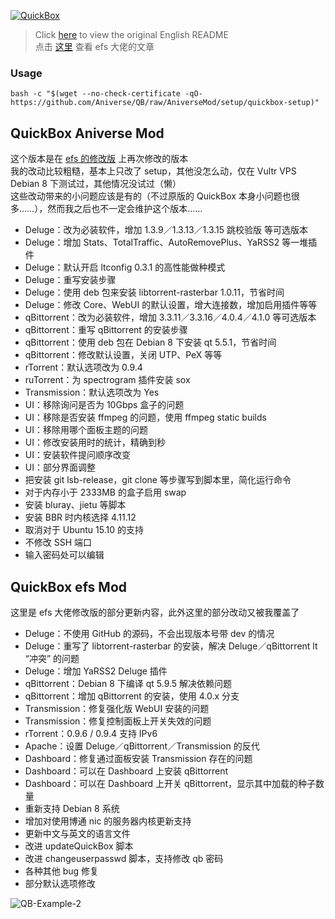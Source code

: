 [![QuickBox](https://cdn.quickbox.io/file/2018/04/qb_logo_original.svg "QuickBox")](https://quickbox.io)

> Click [here](https://github.com/amefs/QB/blob/master/README.md) to view the original English README  
> 点击 [这里](https://amefs.net/archives/1613.html) 查看 efs 大佬的文章  

### Usage

```
bash -c "$(wget --no-check-certificate -qO- https://github.com/Aniverse/QB/raw/AniverseMod/setup/quickbox-setup)"
```

## QuickBox Aniverse Mod

这个版本是在 [efs 的修改版](https://github.com/amefs/QB) 上再次修改的版本  
我的改动比较粗糙，基本上只改了 setup，其他没怎么动，仅在 Vultr VPS Debian 8 下测试过，其他情况没试过（懒）  
这些改动带来的小问题应该是有的（不过原版的 QuickBox 本身小问题也很多……），然而我之后也不一定会维护这个版本……    

* Deluge：改为必装软件，增加 1.3.9／1.3.13／1.3.15 跳校验版 等可选版本
* Deluge：增加 Stats、TotalTraffic、AutoRemovePlus、YaRSS2 等一堆插件
* Deluge：默认开启 ltconfig 0.3.1 的高性能做种模式
* Deluge：重写安装步骤
* Deluge：使用 deb 包来安装 libtorrent-rasterbar 1.0.11，节省时间
* Deluge：修改 Core、WebUI 的默认设置，增大连接数，增加启用插件等等
* qBittorrent：改为必装软件，增加 3.3.11／3.3.16／4.0.4／4.1.0 等可选版本
* qBittorrent：重写 qBittorrent 的安装步骤
* qBittorrent：使用 deb 包在 Debian 8 下安装 qt 5.5.1，节省时间
* qBittorrent：修改默认设置，关闭 UTP、PeX 等等
* rTorrent：默认选项改为 0.9.4
* ruTorrent：为 spectrogram 插件安装 sox
* Transmission：默认选项改为 Yes
* UI：移除询问是否为 10Gbps 盒子的问题
* UI：移除是否安装 ffmpeg 的问题，使用 ffmpeg static builds
* UI：移除用哪个面板主题的问题
* UI：修改安装用时的统计，精确到秒
* UI：安装软件提问顺序改变
* UI：部分界面调整
* 把安装 git lsb-release，git clone 等步骤写到脚本里，简化运行命令
* 对于内存小于 2333MB 的盒子启用 swap
* 安装 bluray、jietu 等脚本
* 安装 BBR 时内核选择 4.11.12  
* 取消对于 Ubuntu 15.10 的支持
* 不修改 SSH 端口
* 输入密码处可以编辑


## QuickBox efs Mod

这里是 efs 大佬修改版的部分更新内容，此外这里的部分改动又被我覆盖了  

* Deluge：不使用 GitHub 的源码，不会出现版本号带 dev 的情况
* Deluge：重写了 libtorrent-rasterbar 的安装，解决 Deluge／qBittorrent lt “冲突” 的问题
* Deluge：增加 YaRSS2 Deluge 插件
* qBittorrent：Debian 8 下编译 qt 5.9.5 解决依赖问题
* qBittorrent：增加 qBittorrent 的安装，使用 4.0.x 分支
* Transmission：修复强化版 WebUI 安装的问题
* Transmission：修复控制面板上开关失效的问题
* rTorrent：0.9.6 / 0.9.4 支持 IPv6
* Apache：设置 Deluge／qBittorrent／Transmission 的反代
* Dashboard：修复通过面板安装 Transmission 存在的问题
* Dashboard：可以在 Dashboard 上安装 qBittorrent
* Dashboard：可以在 Dashboard 上开关 qBittorrent，显示其中加载的种子数量
* 重新支持 Debian 8 系统
* 增加对使用博通 nic 的服务器内核更新支持
* 更新中文与英文的语言文件
* 改进 updateQuickBox 脚本
* 改进 changeuserpasswd 脚本，支持修改 qb 密码
* 各种其他 bug 修复
* 部分默认选项修改


![QB-Example-2](https://cache.amefs.net/wp-content/uploads/2018/05/01125944/QB-Example-2.png)
